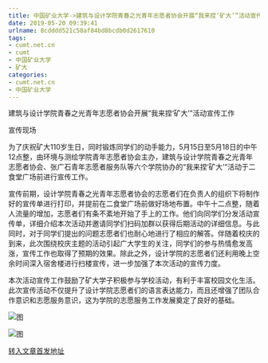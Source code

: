 ```yaml
---
title: 中国矿业大学->建筑与设计学院青春之光青年志愿者协会开展“我来捏‘矿大’”活动宣传工作 | cumt.net.cn
date: 2019-05-20 09:39:41
urlname: 8cdddd521c58af84bd8bcdb0d2617610
tags: 
- cumt.net.cn
- cumt
- 中国矿业大学
- 矿大
categories:
- cumt.net.cn
- 中国矿业大学
---
```



建筑与设计学院青春之光青年志愿者协会开展“我来捏‘矿大’”活动宣传工作

宣传现场

为了庆祝矿大110岁生日，同时锻炼同学们的动手能力，5月15日至5月18日的中午12点整，由环境与测绘学院青年志愿者协会主办，建筑与设计学院青春之光青年志愿者协会、张广石青年志愿者服务队等六个学院协办的“我来捏‘矿大’”活动于二食堂广场前进行宣传工作。

宣传前期，设计学院青春之光青年志愿者协会的志愿者们在负责人的组织下将制作好的宣传单进行打印，并提前在二食堂广场前做好场地布置。中午十二点整，随着人流量的增加，志愿者们有条不紊地开始了手上的工作。他们向同学们分发活动宣传单，详细介绍本次活动并邀请同学们扫码加群以获得后期活动的详细信息。与此同时，对于同学们提出的问题志愿者们也耐心地进行了相应的解答。伴随着校庆的到来，此次围绕校庆主题的活动引起广大学生的关注，同学们的参与热情愈发高涨，宣传工作也取得了预期的效果。除此之外，设计学院的志愿者们还利用晚上空余时间深入宿舍楼进行扫楼宣传，进一步加强了本次活动的宣传力度。

本次活动宣传工作鼓励了矿大学子积极参与学校活动，有利于丰富校园文化生活。此次宣传活动不仅提升了设计学院志愿者们的语言表达能力，而且还增强了团队合作意识和志愿服务意识，这为学院的志愿服务工作发展奠定了良好的基础。



![图](http://art.cumt.edu.cn/_upload/article/images/df/ec/0142120f4a93bb258f8c55124e5f/419c680a-d797-4dc8-8f4d-c80213012108.png)

![图](http://art.cumt.edu.cn/_upload/article/images/df/ec/0142120f4a93bb258f8c55124e5f/3c07eb89-1a99-4d0f-9a12-8cfac0bf6838.png)

[转入文章首发地址](http://xwzx.cumt.edu.cn/04/74/c523a525428/page.htm)
